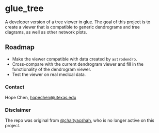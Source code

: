 # glue_tree
A developer version of a tree viewer in glue.  The goal of this project is to create a viewer that is compatible to generic dendrograms and tree diagrams, as well as other network plots.

## Roadmap
* Make the viewer compatible with data created by `astrodendro`.
* Cross-compare with the current dendrogram viewer and fill in the functionality of the dendrogram viewer.
* Test the viewer on real medical data.

### Contact
Hope Chen, hopechen@utexas.edu

### Disclaimer
The repo was original from [@chaityacshah](https://github.com/chaityacshah), who is no longer active on this project.
